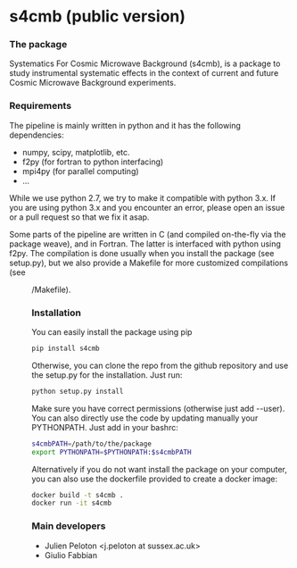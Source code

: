s4cmb (public version)
==

### The package
Systematics For Cosmic Microwave Background (s4cmb), is a package to
study instrumental systematic effects in the context of current and future
Cosmic Microwave Background experiments.

### Requirements
The pipeline is mainly written in python and it has the following dependencies:
* numpy, scipy, matplotlib, etc.
* f2py (for fortran to python interfacing)
* mpi4py (for parallel computing)
* ...

While we use python 2.7, we try to make it compatible with python 3.x.
If you are using python 3.x and you encounter an error, please open an issue or a
pull request so that we fix it asap.

Some parts of the pipeline are written in C (and compiled on-the-fly via the
package weave), and in Fortran. The latter is interfaced with python using f2py.
The compilation is done usually when you install the package (see setup.py), but
we also provide a Makefile for more customized compilations (see <dir>/Makefile).

### Installation
You can easily install the package using pip
```bash
pip install s4cmb
```

Otherwise, you can clone the repo from the github repository and
use the setup.py for the installation. Just run:
```bash
python setup.py install
```
Make sure you have correct permissions (otherwise just add --user).
You can also directly use the code by updating manually your PYTHONPATH.
Just add in your bashrc:
```bash
s4cmbPATH=/path/to/the/package
export PYTHONPATH=$PYTHONPATH:$s4cmbPATH
```

Alternatively if you do not want install the package on your computer,
you can also use the dockerfile provided to create a docker image:
```bash
docker build -t s4cmb .
docker run -it s4cmb
```

### Main developers
* Julien Peloton <j.peloton at sussex.ac.uk>
* Giulio Fabbian <gfabbian at ias.u-psud.fr>
